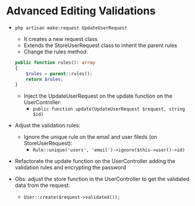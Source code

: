 # Advanced Editing Validations
- `php artisan make:request UpdateUserRequest`
  - It creates a new request class
  - Extends the StoreUserRequest class to inherit the parent rules
  - Change the rules method:
  ```php
  public function rules(): array
  {
      $rules = parent::rules();
      return $rules;
  }
  ```
  - Inject the UpdateUserRequest on the update function on the UserController:
    - `public function update(UpdateUserRequest $request, string $id)`
- Adjust the validation rules:
  - Ignore the unique rule on the email and user fileds (on StoreUserRequest):
    - `Rule::unique('users', 'email')->ignore($this->user()->id)`
- Refactorate the update function on the UserController adding the validation rules and encrypting the password


- Obs: adjust the store function in the UserController to get the validated data from the request: 
  - `User::create($request->validated());`